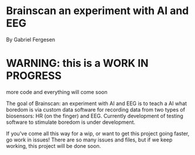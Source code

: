 # Brainscan an experiment with AI and EEG 
By Gabriel Fergesen



# WARNING: this is a WORK IN PROGRESS
more code and everything will come soon


The goal of Brainscan: an experiment with AI and EEG is to teach a AI what boredom is via custom data software for recording
data from two types of biosensors: HR (on the finger) and EEG. Currently development of testing software to stimulate boredom is under
development.


If you've come all this way for a wip, or want to get this project going faster, go work in issues! 
There are so many issues and files, but if we keep working, this project will be done soon.
